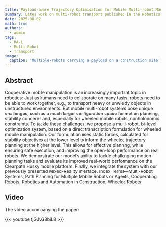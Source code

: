 ```yaml
---
title: Payload-aware Trajectory Optimisation for Mobile Multi-robot Manipulation with Tip-Over Avoidance
summary: Lates work on multi-robot transport published in the Robotics and Automation Letters (RA-L)
date: 2025-08-02
math: true
authors:
  - admin
tags:
  - RA-L
  - Multi-Robot
  - Transport
image:
  caption: 'Multiple-robots carrying a payload on a construction site'
---
```


## Abstract

Cooperative mobile manipulation is an increasingly important topic in robotics: Just as humans need to collaborate on many tasks, robots need to be able to work together, e.g., to transport heavy or unwieldy objects in unstructured environments. But mobile multi-robot systems pose unique challenges, such as a much larger configuration space for motion planning, stability concerns and, especially for wheeled mobile robots, nonholonomic constraints. To tackle these challenges, we propose a multi-robot, bi-level optimization system, based on a direct transcription formulation for wheeled mobile manipulation. Our formulation uses static forces, calculated for stability objectives at the lower level to inform the wheeled trajectory planning at the higher level. This allows for effective planning, while ensuring safe execution, and improving the open-loop performance on real robots. We demonstrate our model’s ability to tackle challenging motion-planning tasks and evaluate its improved real-world performance on the Clearpath Husky mobile platform. Finally, we integrate the system with our previously presented Mixed-Reality interface. Index Terms—Multi-Robot Systems, Path Planning for Multiple Mobile Robots or Agents, Cooperating Robots, Robotics and Automation in Construction, Wheeled Robots

## Video

The video accompanying the paper:

{{< youtube tjGJvG8biL8 >}}

